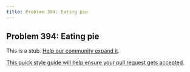 ```yaml
---
title: Problem 394: Eating pie
---
```

## Problem 394: Eating pie

This is a stub. <a href='https://github.com/freecodecamp/guides/tree/master/src/pages/certifications/coding-interview-prep/project-euler/problem-394-eating-pie/index.md' target='_blank' rel='nofollow'>Help our community expand it</a>.

<a href='https://github.com/freecodecamp/guides/blob/master/README.md' target='_blank' rel='nofollow'>This quick style guide will help ensure your pull request gets accepted</a>.

<!-- The article goes here, in GitHub-flavored Markdown. Feel free to add YouTube videos, images, and CodePen/JSBin embeds  -->
